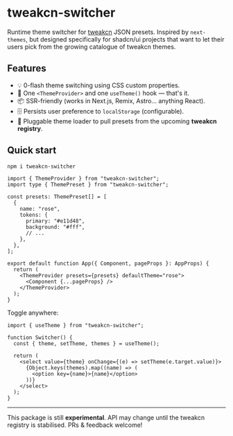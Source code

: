 # tweakcn-switcher

Runtime theme switcher for [tweakcn](https://github.com/jnsahaj/tweakcn) JSON presets. Inspired by `next-themes`, but designed specifically for shadcn/ui projects that want to let their users pick from the growing catalogue of tweakcn themes.

## Features

- 💡 0-flash theme switching using CSS custom properties.
- 🧰 One `<ThemeProvider>` and one `useTheme()` hook — that's it.
- 📦 SSR-friendly (works in Next.js, Remix, Astro… anything React).
- 🗄 Persists user preference to `localStorage` (configurable).
- 🔌 Pluggable theme loader to pull presets from the upcoming **tweakcn registry**.

## Quick start

```bash
npm i tweakcn-switcher
```

```tsx
import { ThemeProvider } from "tweakcn-switcher";
import type { ThemePreset } from "tweakcn-switcher";

const presets: ThemePreset[] = [
  {
    name: "rose",
    tokens: {
      primary: "#e11d48",
      background: "#fff",
      // ...
    },
  },
];

export default function App({ Component, pageProps }: AppProps) {
  return (
    <ThemeProvider presets={presets} defaultTheme="rose">
      <Component {...pageProps} />
    </ThemeProvider>
  );
}
```

Toggle anywhere:

```tsx
import { useTheme } from "tweakcn-switcher";

function Switcher() {
  const { theme, setTheme, themes } = useTheme();

  return (
    <select value={theme} onChange={(e) => setTheme(e.target.value)}>
      {Object.keys(themes).map((name) => (
        <option key={name}>{name}</option>
      ))}
    </select>
  );
}
```

---

This package is still **experimental**. API may change until the tweakcn registry is stabilised. PRs & feedback welcome!
